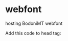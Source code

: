 # webfont
hosting BodoniMT webfont

Add this code to head tag:

<!DOCTYPE html>
<html>

<br>  
<head>
  <style>

    @import url('https://raw.githubusercontent.com/gaa23/gaa23/main/scl/fonts/Bodoni%20MT.css'); 
    
    <br>  
    
    body{
    font-family:Bodoni MT;
     }
 
 </style>
</head>
